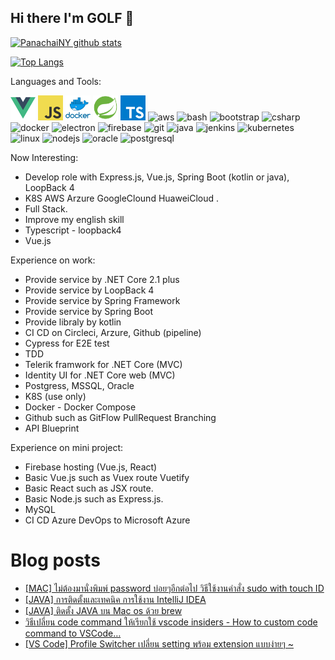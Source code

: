## Hi there I'm GOLF 👋

[![PanachaiNY github stats](https://github-readme-stats.vercel.app/api?username=panachainy&show_icons=true&hide=contribs)](https://github.com/panachainy)

[![Top Langs](https://github-readme-stats.vercel.app/api/top-langs/?username=panachainy&layout=compact)](https://github.com/panachainy)

Languages and Tools:

<p align="left">
<img height="40" width="40" src="https://raw.githubusercontent.com/github/explore/80688e429a7d4ef2fca1e82350fe8e3517d3494d/topics/vue/vue.png" />
<img height="40" width="40" src="https://raw.githubusercontent.com/github/explore/80688e429a7d4ef2fca1e82350fe8e3517d3494d/topics/javascript/javascript.png" />
<img height="40" width="40" src="https://raw.githubusercontent.com/github/explore/80688e429a7d4ef2fca1e82350fe8e3517d3494d/topics/docker/docker.png" />
<img height="40" width="40" src="https://raw.githubusercontent.com/github/explore/80688e429a7d4ef2fca1e82350fe8e3517d3494d/topics/spring-boot/spring-boot.png" />
<img height="40" width="40" src="https://raw.githubusercontent.com/github/explore/80688e429a7d4ef2fca1e82350fe8e3517d3494d/topics/typescript/typescript.png" />
<img src="https://devicons.github.io/devicon/devicon.git/icons/amazonwebservices/amazonwebservices-original-wordmark.svg" alt="aws" width="40" height="40"/>
<img src="https://www.vectorlogo.zone/logos/gnu_bash/gnu_bash-icon.svg" alt="bash" width="40" height="40"/>
<img src="https://devicons.github.io/devicon/devicon.git/icons/bootstrap/bootstrap-plain.svg" alt="bootstrap" width="40" height="40"/>
<img src="https://devicons.github.io/devicon/devicon.git/icons/csharp/csharp-original.svg" alt="csharp" width="40" height="40"/>
<img src="https://devicons.github.io/devicon/devicon.git/icons/docker/docker-original-wordmark.svg" alt="docker" width="40" height="40"/>
<img src="https://devicons.github.io/devicon/devicon.git/icons/electron/electron-original.svg" alt="electron" width="40" height="40"/>
<img src="https://www.vectorlogo.zone/logos/firebase/firebase-icon.svg" alt="firebase" width="40" height="40"/> <img src="https://www.vectorlogo.zone/logos/git-scm/git-scm-icon.svg" alt="git" width="40" height="40"/>
<img src="https://devicons.github.io/devicon/devicon.git/icons/java/java-original-wordmark.svg" alt="java" width="40" height="40"/>
<img src="https://www.vectorlogo.zone/logos/jenkins/jenkins-icon.svg" alt="jenkins" width="40" height="40"/> <img src="https://www.vectorlogo.zone/logos/kubernetes/kubernetes-icon.svg" alt="kubernetes" width="40" height="40"/>
<img src="https://devicons.github.io/devicon/devicon.git/icons/linux/linux-original.svg" alt="linux" width="40" height="40"/>
<img src="https://devicons.github.io/devicon/devicon.git/icons/nodejs/nodejs-original-wordmark.svg" alt="nodejs" width="40" height="40"/>
<img src="https://devicons.github.io/devicon/devicon.git/icons/oracle/oracle-original.svg" alt="oracle" width="40" height="40"/>
<img src="https://devicons.github.io/devicon/devicon.git/icons/postgresql/postgresql-original-wordmark.svg" alt="postgresql" width="40" height="40"/>
</p>

Now Interesting:

- Develop role with Express.js, Vue.js, Spring Boot (kotlin or java), LoopBack 4
- K8S AWS Arzure GoogleClound HuaweiCloud .
- Full Stack.
- Improve my english skill
- Typescript - loopback4
- Vue.js

Experience on work:

- Provide service by .NET Core 2.1 plus
- Provide service by LoopBack 4
- Provide service by Spring Framework
- Provide service by Spring Boot
- Provide libraly by kotlin
- CI CD on Circleci, Arzure, Github (pipeline)
- Cypress for E2E test
- TDD
- Telerik framwork for .NET Core (MVC)
- Identity UI for .NET Core web (MVC)
- Postgress, MSSQL, Oracle
- K8S (use only)
- Docker - Docker Compose
- Github such as GitFlow PullRequest Branching
- API Blueprint

Experience on mini project:

- Firebase hosting (Vue.js, React)
- Basic Vue.js such as Vuex route Vuetify
- Basic React such as JSX route.
- Basic Node.js such as Express.js.
- MySQL
- CI CD Azure DevOps to Microsoft Azure

# Blog posts
<!-- BLOG-POST-LIST:START -->
- [[MAC] ไม่ต้องมานั่งพิมพ์ password บ่อยๆอีกต่อไป วิธีใช้งานคำสั่ง sudo with touch ID](https://medium.com/@panachai.ny/mac-%E0%B9%84%E0%B8%A1%E0%B9%88%E0%B8%95%E0%B9%89%E0%B8%AD%E0%B8%87%E0%B8%A1%E0%B8%B2%E0%B8%99%E0%B8%B1%E0%B9%88%E0%B8%87%E0%B8%9E%E0%B8%B4%E0%B8%A1%E0%B8%9E%E0%B9%8C-password-%E0%B8%9A%E0%B9%88%E0%B8%AD%E0%B8%A2%E0%B9%86%E0%B8%AD%E0%B8%B5%E0%B8%81%E0%B8%95%E0%B9%88%E0%B8%AD%E0%B9%84%E0%B8%9B-%E0%B8%A7%E0%B8%B4%E0%B8%98%E0%B8%B5%E0%B9%83%E0%B8%8A%E0%B9%89%E0%B8%87%E0%B8%B2%E0%B8%99%E0%B8%84%E0%B8%B3%E0%B8%AA%E0%B8%B1%E0%B9%88%E0%B8%87-sudo-with-touch-id-44d1b5eea7d9?source=rss-a8381aa83da7------2)
- [[JAVA] การติดตั้งและเทคนิค การใช้งาน IntelliJ IDEA](https://medium.com/@panachai.ny/java-%E0%B8%81%E0%B8%B2%E0%B8%A3%E0%B8%95%E0%B8%B4%E0%B8%94%E0%B8%95%E0%B8%B1%E0%B9%89%E0%B8%87%E0%B9%81%E0%B8%A5%E0%B8%B0%E0%B9%80%E0%B8%97%E0%B8%84%E0%B8%99%E0%B8%B4%E0%B8%84-%E0%B8%81%E0%B8%B2%E0%B8%A3%E0%B9%83%E0%B8%8A%E0%B9%89%E0%B8%87%E0%B8%B2%E0%B8%99-intellij-idea-913fedce3f84?source=rss-a8381aa83da7------2)
- [[JAVA] ติดตั้ง JAVA บน Mac os ด้วย brew](https://medium.com/@panachai.ny/java-%E0%B8%95%E0%B8%B4%E0%B8%94%E0%B8%95%E0%B8%B1%E0%B9%89%E0%B8%87-java-%E0%B8%9A%E0%B8%99-mac-os-%E0%B8%94%E0%B9%89%E0%B8%A7%E0%B8%A2-brew-efa1f0a17dbb?source=rss-a8381aa83da7------2)
- [วิธีเปลี่ยน code command ให้เรียกใช้ vscode insiders - How to custom code command to VSCode…](https://medium.com/@panachai.ny/%E0%B8%A7%E0%B8%B4%E0%B8%98%E0%B8%B5%E0%B9%80%E0%B8%9B%E0%B8%A5%E0%B8%B5%E0%B9%88%E0%B8%A2%E0%B8%99-code-command-%E0%B9%83%E0%B8%AB%E0%B9%89%E0%B9%80%E0%B8%A3%E0%B8%B5%E0%B8%A2%E0%B8%81%E0%B9%83%E0%B8%8A%E0%B9%89-vscode-insiders-how-to-custom-code-command-to-vscode-2a551f6913f1?source=rss-a8381aa83da7------2)
- [[VS Code] Profile Switcher เปลี่ยน setting พร้อม extension แบบง่ายๆ ~](https://medium.com/@panachai.ny/vs-code-profile-switcher-%E0%B9%80%E0%B8%9B%E0%B8%A5%E0%B8%B5%E0%B9%88%E0%B8%A2%E0%B8%99-setting-%E0%B8%9E%E0%B8%A3%E0%B9%89%E0%B8%AD%E0%B8%A1-extension-%E0%B9%81%E0%B8%9A%E0%B8%9A%E0%B8%87%E0%B9%88%E0%B8%B2%E0%B8%A2%E0%B9%86-d31c18baa229?source=rss-a8381aa83da7------2)
<!-- BLOG-POST-LIST:END -->

<!--
**panachainy/panachainy** is a ✨ _special_ ✨ repository because its `README.md` (this file) appears on your GitHub profile.

Here are some ideas to get you started:

- 🔭 I’m currently working on ...
- 🌱 I’m currently learning ...
- 👯 I’m looking to collaborate on ...
- 🤔 I’m looking for help with ...
- 💬 Ask me about ...
- 📫 How to reach me: ...
- 😄 Pronouns: ...
- ⚡ Fun fact: ...
-->

